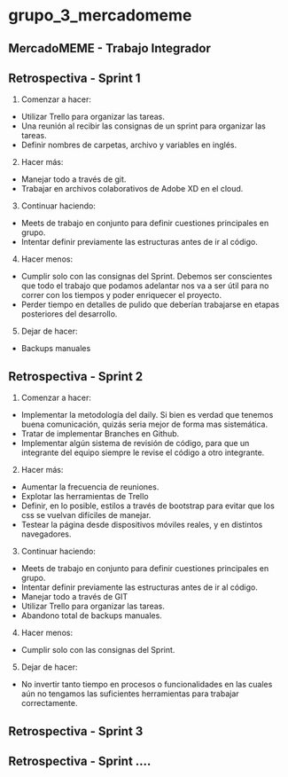 # grupo_3_mercadomeme

## MercadoMEME - Trabajo Integrador

## Retrospectiva - Sprint 1

1. Comenzar a hacer:
  * Utilizar Trello para organizar las tareas.
  * Una reunión al recibir las consignas de un sprint para organizar las tareas.
  * Definir nombres de carpetas, archivo y variables en inglés.

2. Hacer más:
  * Manejar todo a través de git.
  * Trabajar en archivos colaborativos de Adobe XD en el cloud.

3. Continuar haciendo:
  * Meets de trabajo en conjunto para definir cuestiones principales en grupo.
  * Intentar definir previamente las estructuras antes de ir al código.

4. Hacer menos:
  * Cumplir solo con las consignas del Sprint. Debemos ser conscientes que todo el trabajo que podamos adelantar nos va a ser útil para no correr con los tiempos y poder enriquecer el proyecto.
  * Perder tiempo en detalles de pulido que deberían trabajarse en etapas posteriores del desarrollo.

5. Dejar de hacer:
  * Backups manuales


## Retrospectiva - Sprint 2

1. Comenzar a hacer:
  * Implementar la metodología del daily. Si bien es verdad que tenemos buena comunicación, quizás seria mejor de forma mas sistemática.
  * Tratar de implementar Branches en Github.
  * Implementar algún sistema de revisión de código, para que un integrante del equipo siempre le revise el código a otro integrante.

2. Hacer más:
  * Aumentar la frecuencia de reuniones.
  * Explotar las herramientas de Trello
  * Definir, en lo posible, estilos a través de bootstrap para evitar que los css se vuelvan difíciles de manejar.
  * Testear la página desde dispositivos móviles reales, y en distintos navegadores.

3. Continuar haciendo:
  * Meets de trabajo en conjunto para definir cuestiones principales en grupo.
  * Intentar definir previamente las estructuras antes de ir al código.
  * Manejar todo a través de GIT
  * Utilizar Trello para organizar las tareas.
  * Abandono total de backups manuales.

4. Hacer menos:
  * Cumplir solo con las consignas del Sprint. 

5. Dejar de hacer:
  * No invertir tanto tiempo en procesos o funcionalidades en las cuales aún no tengamos las suficientes herramientas para trabajar correctamente.

## Retrospectiva - Sprint 3

## Retrospectiva - Sprint ....



